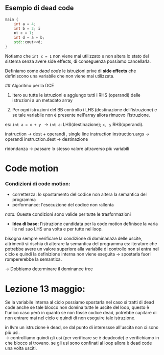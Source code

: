 ## Esempio di dead code

```c++
main {
    int a = 4;
    int b = 2; i
    nt c = 1;
    int d = a + b;
    std::cout<<d;
}
```

Notiamo che `int c = 1` non viene mai utilizzato e non altera lo stato del sistema senza avere side effects, di conseguenza possiamo cancellarla.

Definiamo come _dead code_ le istruzioni prive di **side effects** che definiscono una variabile che non viene mai utilizzata.

## Algoritmo per la DCE

1. Itero su tutte le istruzioni e aggiungo tutti i RHS (operandi) delle istruzioni a un metadato array

2. Per ogni istruzioni del BB controllo i LHS (destinazione dell'istruzione) e se tale variabile non è presente nell'array allora rimuovo l'istruzione.

es:
`int a = x + y ` $\rightarrow$ `int a`: LHS(destinazione); `x, y` RHS(operandi).

instruction -> dest + operandi , single line instruction
instruction.args -> operandi
instruction.dest -> destinazione

ridondanza -> passare lo stesso valore attraverso più variabili

# Code motion

### Condizioni di code motion:

- correttezza: lo spostamento del codice non altera la semantica del programma
- performance: l'esecuzione del codice non rallenta

_nota:_ Queste condizioni sono valide per tutte le trasformazioni

- **Idea di base**: l'istruzione candidata per la code motion definisce la varia ile nel suo LHS una volta e per tutte nel loop.

bisogna sempre verificare la condizione di dominanaza delle uscite, altrimenti si rischia di alterare la semantica del programma es: iteratore che potrebbe avere un valore superiore alla variabile di controllo non si entra nel ciclo e quindi la definizione interna non viene eseguita -> spostarla fuori rompererebbe la semantica.

-> Dobbiamo determinare il dominance tree

# Lezione 13 maggio:

Se la variabile interna al ciclo possiamo spostarla nel caso si tratti di dead code anche se tale blocco non domina tutte le uscite del loop, questo è l'unico caso però in quanto se non fosse codice dead, potrebbe capitare di non entrare mai nel ciclo e quindi di non eseguire tale istruzione.

in llvm un istruzione è dead, se dal punto di interessse all'uscita non ci sono più usi.  
-> controlliamo quindi gli usi (per verificare se è deadcode) e verifichiamo in che blocco si trovano. se gli usi sono confinati al loop allora è dead code una volta usciti.
